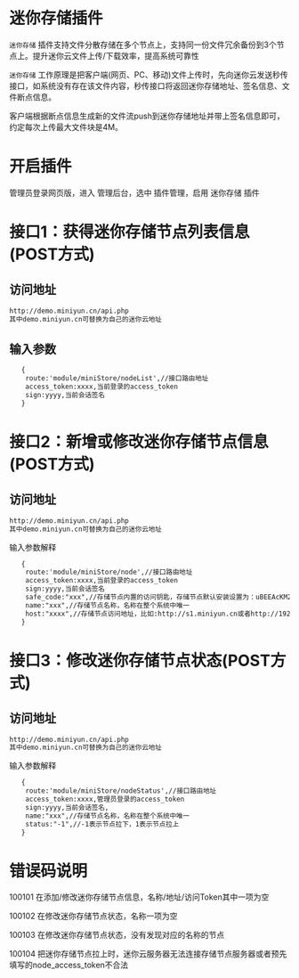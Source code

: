 # 迷你存储插件

`迷你存储` 插件支持文件分散存储在多个节点上，支持同一份文件冗余备份到3个节点上。提升迷你云文件上传/下载效率，提高系统可靠性

`迷你存储` 工作原理是把客户端(网页、PC、移动)文件上传时，先向迷你云发送秒传接口，如系统没有存在该文件内容，秒传接口将返回迷你存储地址、签名信息、文件断点信息。

客户端根据断点信息生成新的文件流push到迷你存储地址并带上签名信息即可，约定每次上传最大文件块是4M。

# 开启插件

管理员登录网页版，进入 管理后台，选中 插件管理，启用 迷你存储 插件


# 接口1：获得迷你存储节点列表信息(POST方式)
## 访问地址

```html
http://demo.miniyun.cn/api.php
其中demo.miniyun.cn可替换为自己的迷你云地址

```


## 输入参数
```html
   {
    route:'module/miniStore/nodeList',//接口路由地址
    access_token:xxxx,当前登录的access_token
    sign:yyyy,当前会话签名
   }
  ```
# 接口2：新增或修改迷你存储节点信息(POST方式)

## 访问地址

```html
http://demo.miniyun.cn/api.php
其中demo.miniyun.cn可替换为自己的迷你云地址

```
 输入参数解释
```html
   {
    route:'module/miniStore/node',//接口路由地址
    access_token:xxxx,当前登录的access_token
    sign:yyyy,当前会话签名
    safe_code:"xxx",//存储节点内置的访问钥匙，存储节点默认安装设置为：uBEEAcKM2D7sxpJD7QQEapsxiCmzPCyS
    name:"xxx",//存储节点名称，名称在整个系统中唯一
    host:"xxxx",//存储节点访问地址，比如:http://s1.miniyun.cn或者http://192.168.0.11:8090，前面的http://或https://不能少得
   }
  ```
# 接口3：修改迷你存储节点状态(POST方式)
## 访问地址

```html
http://demo.miniyun.cn/api.php
其中demo.miniyun.cn可替换为自己的迷你云地址

```
输入参数解释
```html
   {
    route:'module/miniStore/nodeStatus',//接口路由地址
    access_token:xxxx,管理员登录的access_token
    sign:yyyy,当前会话签名,
    name:"xxx",//存储节点名称，名称在整个系统中唯一
    status:"-1",//-1表示节点拉下，1表示节点拉上
   }
  ```
# 错误码说明

100101 在添加/修改迷你存储节点信息，名称/地址/访问Token其中一项为空

100102 在修改迷你存储节点状态，名称一项为空

100103 在修改迷你存储节点状态，没有发现对应的名称的节点

100104 把迷你存储节点拉上时，迷你云服务器无法连接存储节点服务器或者预先填写的node_access_token不合法